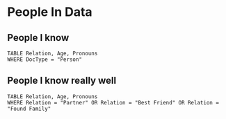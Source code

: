 # People In Data

## People I know

```dataview
TABLE Relation, Age, Pronouns
WHERE DocType = "Person"
```

## People I know really well

```dataview
TABLE Relation, Age, Pronouns
WHERE Relation = "Partner" OR Relation = "Best Friend" OR Relation = "Found Family"
```

